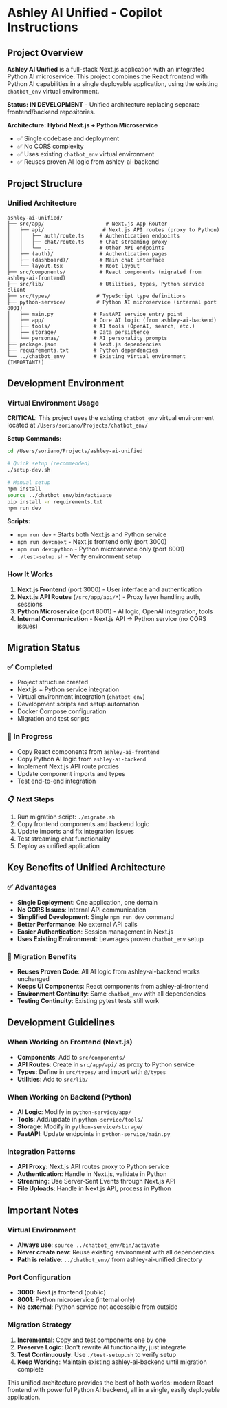 # Ashley AI Unified - Copilot Instructions

## Project Overview
**Ashley AI Unified** is a full-stack Next.js application with an integrated Python AI microservice. This project combines the React frontend with Python AI capabilities in a single deployable application, using the existing `chatbot_env` virtual environment.

**Status: IN DEVELOPMENT** - Unified architecture replacing separate frontend/backend repositories.

**Architecture: Hybrid Next.js + Python Microservice**
- ✅ Single codebase and deployment
- ✅ No CORS complexity  
- ✅ Uses existing `chatbot_env` virtual environment
- ✅ Reuses proven AI logic from ashley-ai-backend

## Project Structure

### Unified Architecture
```
ashley-ai-unified/
├── src/app/                    # Next.js App Router
│   ├── api/                   # Next.js API routes (proxy to Python)
│   │   ├── auth/route.ts     # Authentication endpoints
│   │   ├── chat/route.ts     # Chat streaming proxy
│   │   └── ...               # Other API endpoints
│   ├── (auth)/               # Authentication pages
│   ├── (dashboard)/          # Main chat interface
│   └── layout.tsx            # Root layout
├── src/components/           # React components (migrated from ashley-ai-frontend)
├── src/lib/                  # Utilities, types, Python service client
├── src/types/               # TypeScript type definitions
├── python-service/          # Python AI microservice (internal port 8001)
│   ├── main.py             # FastAPI service entry point
│   ├── app/                # Core AI logic (from ashley-ai-backend)
│   ├── tools/              # AI tools (OpenAI, search, etc.)
│   ├── storage/            # Data persistence
│   └── personas/           # AI personality prompts
├── package.json            # Next.js dependencies
├── requirements.txt        # Python dependencies
└── ../chatbot_env/         # Existing virtual environment (IMPORTANT!)
```

## Development Environment

### Virtual Environment Usage
**CRITICAL**: This project uses the existing `chatbot_env` virtual environment located at `/Users/soriano/Projects/chatbot_env/`

**Setup Commands:**
```bash
cd /Users/soriano/Projects/ashley-ai-unified

# Quick setup (recommended)
./setup-dev.sh

# Manual setup
npm install
source ../chatbot_env/bin/activate
pip install -r requirements.txt
npm run dev
```

**Scripts:**
- `npm run dev` - Starts both Next.js and Python service
- `npm run dev:next` - Next.js frontend only (port 3000)
- `npm run dev:python` - Python microservice only (port 8001)
- `./test-setup.sh` - Verify environment setup

### How It Works
1. **Next.js Frontend** (port 3000) - User interface and authentication
2. **Next.js API Routes** (`/src/app/api/*`) - Proxy layer handling auth, sessions
3. **Python Microservice** (port 8001) - AI logic, OpenAI integration, tools
4. **Internal Communication** - Next.js API → Python service (no CORS issues)

## Migration Status

### ✅ Completed
- Project structure created
- Next.js + Python service integration
- Virtual environment integration (`chatbot_env`)
- Development scripts and setup automation
- Docker Compose configuration
- Migration and test scripts

### 🚧 In Progress  
- Copy React components from `ashley-ai-frontend`
- Copy Python AI logic from `ashley-ai-backend`
- Implement Next.js API route proxies
- Update component imports and types
- Test end-to-end integration

### 📋 Next Steps
1. Run migration script: `./migrate.sh`
2. Copy frontend components and backend logic
3. Update imports and fix integration issues
4. Test streaming chat functionality
5. Deploy as unified application

## Key Benefits of Unified Architecture

### ✅ Advantages
- **Single Deployment**: One application, one domain
- **No CORS Issues**: Internal API communication
- **Simplified Development**: Single `npm run dev` command
- **Better Performance**: No external API calls
- **Easier Authentication**: Session management in Next.js
- **Uses Existing Environment**: Leverages proven `chatbot_env` setup

### 🔄 Migration Benefits
- **Reuses Proven Code**: All AI logic from ashley-ai-backend works unchanged
- **Keeps UI Components**: React components from ashley-ai-frontend
- **Environment Continuity**: Same `chatbot_env` with all dependencies
- **Testing Continuity**: Existing pytest tests still work

## Development Guidelines

### When Working on Frontend (Next.js)
- **Components**: Add to `src/components/`
- **API Routes**: Create in `src/app/api/` as proxy to Python service
- **Types**: Define in `src/types/` and import with `@/types`
- **Utilities**: Add to `src/lib/`

### When Working on Backend (Python)
- **AI Logic**: Modify in `python-service/app/`
- **Tools**: Add/update in `python-service/tools/`
- **Storage**: Modify in `python-service/storage/`
- **FastAPI**: Update endpoints in `python-service/main.py`

### Integration Patterns
- **API Proxy**: Next.js API routes proxy to Python service
- **Authentication**: Handle in Next.js, validate in Python
- **Streaming**: Use Server-Sent Events through Next.js API
- **File Uploads**: Handle in Next.js API, process in Python

## Important Notes

### Virtual Environment
- **Always use**: `source ../chatbot_env/bin/activate`
- **Never create new**: Reuse existing environment with all dependencies
- **Path is relative**: `../chatbot_env/` from ashley-ai-unified directory

### Port Configuration
- **3000**: Next.js frontend (public)
- **8001**: Python microservice (internal only)
- **No external**: Python service not accessible from outside

### Migration Strategy
1. **Incremental**: Copy and test components one by one
2. **Preserve Logic**: Don't rewrite AI functionality, just integrate
3. **Test Continuously**: Use `./test-setup.sh` to verify setup
4. **Keep Working**: Maintain existing ashley-ai-backend until migration complete

This unified architecture provides the best of both worlds: modern React frontend with powerful Python AI backend, all in a single, easily deployable application.